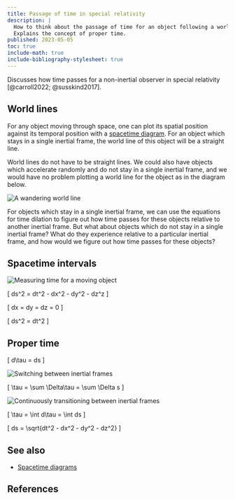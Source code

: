 ```yaml
---
title: Passage of time in special relativity
description: |
  How to think about the passage of time for an object following a world line.
  Explains the concept of proper time.
published: 2023-05-05
toc: true
include-math: true
include-bibliography-stylesheet: true
---
```


Discusses how time passes for a non-inertial observer in special relativity [@carroll2022; @susskind2017].

## World lines

For any object moving through space, one can plot its spatial position
against its temporal position with a [spacetime diagram].
For an object which stays in a single inertial frame,
the world line of this object will be a straight line.

World lines do not have to be straight lines.
We could also have objects which accelerate randomly and do not stay in
a single inertial frame, and we would have no problem plotting a world line
for the object as in the diagram below.

![A wandering world line](/diagrams/article/relativity/proper-time/random-line.svg)

For objects which stay in a single inertial frame, we can use the equations
for time dilation to figure out how time passes for these objects
relative to another inertial frame.  But what about objects which do not
stay in a single inertial frame?  What do they experience relative to
a particular inertial frame, and how would we figure out how time passes
for these objects?

[spacetime diagram]: /article/physics/relativity/spacetime-diagrams

## Spacetime intervals

![Measuring time for a moving object](/diagrams/article/relativity/proper-time/measuring-time.svg)

\[ ds^2 = dt^2 - dx^2 - dy^2 - dz^z \]

\[ dx = dy = dz = 0 \]

\[ ds^2 = dt^2 \]

## Proper time

\[ d\tau = ds \]

![Switching between inertial frames](/diagrams/article/relativity/proper-time/discrete-lines.svg)

\[ \tau = \sum \Delta\tau = \sum \Delta s \]

![Continuously transitioning between inertial frames](/diagrams/article/relativity/proper-time/continuous-line.svg)

\[ \tau = \int d\tau = \int ds \]

\[ ds = \sqrt{dt^2 - dx^2 - dy^2 - dz^2} \]

## See also

*   [Spacetime diagrams](/article/physics/relativity/spacetime-diagrams)

## References
